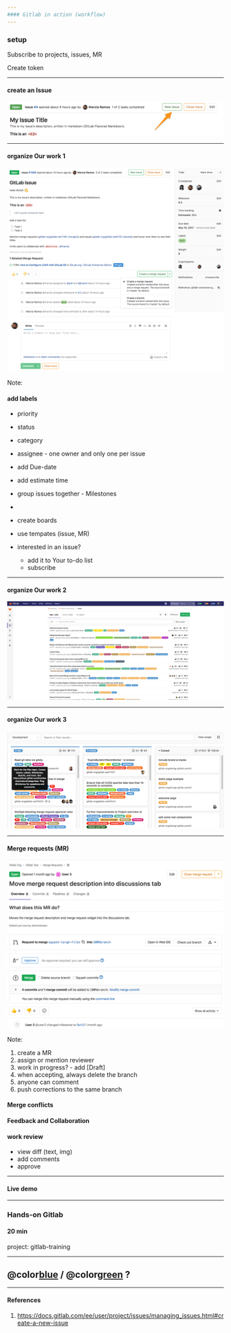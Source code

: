```yaml
---
#### Gitlab in action (workflow)
---
```


### setup

Subscribe to projects, issues, MR

Create token

---

#### create an Issue

![](assets/img/new_issue_from_open_issue.png)

---


#### organize Our work 1

![](assets/img/issues_main_view.png)


Note:

#### add labels

- priority
- status
- category


- assignee - one owner and only one per issue
- add Due-date
- add estimate time
- group issues together - Milestones
-
- create boards
- use tempates (issue, MR)
- interested in an issue?
  - add it to Your to-do list
  - subscribe

---


#### organize Our work 2

![](assets/img/project_issues_list_view.png)

---

#### organize Our work 3

![](assets/img/issue_board.png)

---

#### Merge requests (MR)

![](assets/img/merge_request.png)

Note:

1. create a MR
2. assign or mention reviewer
3. work in progress? - add [Draft]
4. when accepting, always delete the branch
5. anyone can comment
6. push corrections to the same branch

#### Merge conflicts
#### Feedback and Collaboration

#### work review

- view diff (text, img)
- add comments
- approve

---

#### Live demo

---

### Hands-on Gitlab

#### 20 min

project: gitlab-training

---

## @color[blue](Q) / @color[green](A) ?

---

#### References

1. https://docs.gitlab.com/ee/user/project/issues/managing_issues.html#create-a-new-issue
